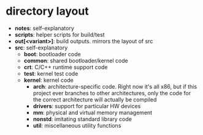 # directory layout

- **notes**: self-explanatory
- **scripts**: helper scripts for build/test
- **out[\<variant\>]**: build outputs. mirrors the layout of src
- **src**: self-explanatory
	- **boot**: bootloader code
	- **common**: shared bootloader/kernel code
	- **crt**: C/C++ runtime support code
	- **test**: kernel test code
	- **kernel**: kernel code
		- **arch**: architecture-specific code. Right now it's all
          x86, but if this project ever branches to other
          architectures, only the code for the correct architecture
          will actually be compiled
        - **drivers**: support for particular HW devices
		- **mm**: physical and virtual memory management
		- **nonstd**: imitating standard library code
		- **util**: miscellaneous utility functions
